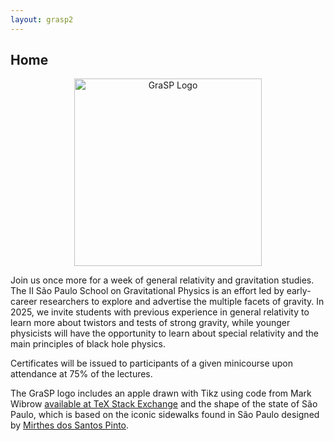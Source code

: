 ```yaml
---
layout: grasp2
---
```

## Home

<div align="center">
  <img src="https://graspschool.github.io//logo.svg" alt="GraSP Logo" width="300">
</div>

Join us once more for a week of general relativity and gravitation studies. The II São Paulo School on Gravitational Physics is an effort led by early-career researchers to explore and advertise the multiple facets of gravity. In 2025, we invite students with previous experience in general relativity to learn more about twistors and tests of strong gravity, while younger physicists will have the opportunity to learn about special relativity and the main principles of black hole physics.

Certificates will be issued to participants of a given minicourse upon attendance at 75% of the lectures.

The GraSP logo includes an apple drawn with Tikz using code from Mark Wibrow [available at TeX Stack Exchange](https://tex.stackexchange.com/a/413506/144146) and the shape of the state of São Paulo, which is based on the iconic sidewalks found in São Paulo designed by [Mirthes dos Santos Pinto](https://www.archdaily.com.br/br/902542/a-historia-do-famoso-desenho-de-calcada-de-sao-paulo).
